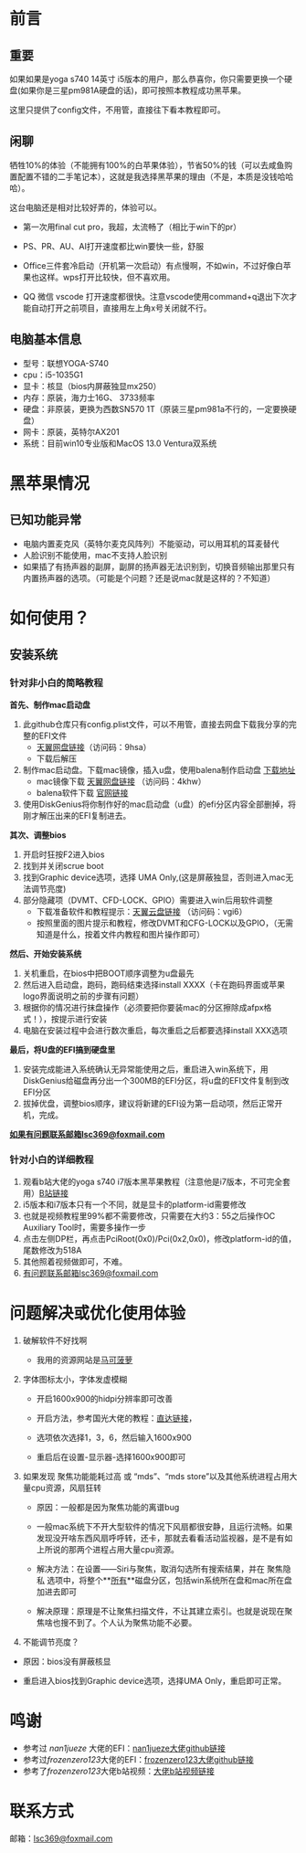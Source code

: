 # 前言

## 重要

如果如果是yoga s740 14英寸 i5版本的用户，那么恭喜你，你只需要更换一个硬盘(如果你是三星pm981A硬盘的话)，即可按照本教程成功黑苹果。

这里只提供了config文件，不用管，直接往下看本教程即可。

## 闲聊

牺牲10%的体验（不能拥有100%的白苹果体验），节省50%的钱（可以去咸鱼购置配置不错的二手笔记本），这就是我选择黑苹果的理由（不是，本质是没钱哈哈哈）。

这台电脑还是相对比较好弄的，体验可以。

* 第一次用final cut pro，我超，太流畅了（相比于win下的pr）
* PS、PR、AU、AI打开速度都比win要快一些，舒服

* Office三件套冷启动（开机第一次启动）有点慢啊，不如win，不过好像白苹果也这样。wps打开比较快，但不喜欢用。
* QQ 微信 vscode 打开速度都很快。注意vscode使用command+q退出下次才能自动打开之前项目，直接用左上角x号关闭就不行。

## 电脑基本信息

* 型号：联想YOGA-S740
* cpu：i5-1035G1
* 显卡：核显（bios内屏蔽独显mx250）
* 内存：原装，海力士16G、 3733频率
* 硬盘：非原装，更换为西数SN570 1T（原装三星pm981a不行的，一定要换硬盘）
* 网卡：原装，英特尔AX201
* 系统：目前win10专业版和MacOS 13.0 Ventura双系统

# 黑苹果情况

## 已知功能异常

* 电脑内置麦克风（英特尔麦克风阵列）不能驱动，可以用耳机的耳麦替代
* 人脸识别不能使用，mac不支持人脸识别
* 如果插了有扬声器的副屏，副屏的扬声器无法识别到，切换音频输出那里只有内置扬声器的选项。（可能是个问题？还是说mac就是这样的？不知道）

# 如何使用？

## 安装系统

### 针对非小白的简略教程

**首先、制作mac启动盘**

1. 此github仓库只有config.plist文件，可以不用管，直接去网盘下载我分享的完整的EFI文件
   * [天翼网盘链接](https://cloud.189.cn/t/z2qMJfyMvaMf)（访问码：9hsa）
   * 下载后解压
2. 制作mac启动盘。下载mac镜像，插入u盘，使用balena制作启动盘 [下载地址](https://www.balena.io/etcher/)
   * mac镜像下载 [天翼网盘链接](https://cloud.189.cn/t/nQz2EfMzI77b) （访问码：4khw）
   * balena软件下载 [官网链接](https://www.balena.io/etcher/)
3. 使用DiskGenius将你制作好的mac启动盘（u盘）的efi分区内容全部删掉，将刚才解压出来的EFI复制进去。

**其次、调整bios**

1. 开启时狂按F2进入bios
2. 找到并关闭scrue boot
3. 找到Graphic device选项，选择 UMA Only,(这是屏蔽独显，否则进入mac无法调节亮度)
3. 部分隐藏项（DVMT、CFD-LOCK、GPIO）需要进入win后用软件调整
   * 下载准备软件和教程提示：[天翼云盘链接](https://cloud.189.cn/t/326fQrUZZV3m) （访问码：vgi6）
   * 按照里面的图片提示和教程，修改DVMT和CFG-LOCK以及GPIO，（无需知道是什么，按着文件内教程和图片操作即可）

**然后、开始安装系统**

1. 关机重启，在bios中把BOOT顺序调整为u盘最先
2. 然后进入启动盘，跑码，跑码结束选择install XXXX（卡在跑码界面或苹果logo界面说明之前的步骤有问题）
3. 根据你的情况进行抹盘操作（必须要把你要装mac的分区擦除成afpx格式！），按提示进行安装
4. 电脑在安装过程中会进行数次重启，每次重启之后都要选择install XXX选项

**最后，将U盘的EFI搞到硬盘里**

1. 安装完成能进入系统确认无异常能使用之后，重启进入win系统下，用DiskGenius给磁盘再分出一个300MB的EFI分区，将u盘的EFI文件复制到改EFI分区
2. 拔掉优盘，调整bios顺序，建议将新建的EFI设为第一启动项，然后正常开机，完成。

**如果有问题联系邮箱lsc369@foxmail.com**

### 针对小白的详细教程

1. 观看b站大佬的yoga s740 i7版本黑苹果教程（注意他是i7版本，不可完全套用）[B站链接](https://www.bilibili.com/video/BV1RL4y1W7iw/?share_source=copy_web&vd_source=e12669299d41a343bc4b7a143cb161f2)
2. i5版本和i7版本只有一个不同，就是显卡的platform-id需要修改
3. 也就是视频教程里99%都不需要修改，只需要在大约3：55之后操作OC Auxiliary Tool时，需要多操作一步
4. 点击左侧DP栏，再点击PciRoot(0x0)/Pci(0x2,0x0)，修改platform-id的值，尾数修改为518A
5. 其他照着视频做即可，不难。
6. 有问题联系邮箱lsc369@foxmail.com

# 问题解决或优化使用体验

1. 破解软件不好找啊

   * 我用的资源网站是[马可菠萝](https://www.macbl.com/)

2. 字体图标太小，字体发虚模糊

   * 开启1600x900的hidpi分辨率即可改善

   * 开启方法，参考国光大佬的教程：[直达链接](https://apple.sqlsec.com/6-%E5%AE%9E%E7%94%A8%E5%A7%BF%E5%8A%BF/6-5/)，

   * 选项依次选择1，3，6，然后输入1600x900

   * 重启后在设置-显示器-选择1600x900即可

3. 如果发现 聚焦功能能耗过高 或 “mds”、“mds store”以及其他系统进程占用大量cpu资源，风扇狂转

   * 原因：一般都是因为聚焦功能的离谱bug

   * 一般mac系统下不开大型软件的情况下风扇都很安静，且运行流畅。如果发现没开啥东西风扇呼呼转，还卡，那就去看看活动监视器，是不是有如上所说的那两个进程占用大量cpu资源。

   * 解决方法：在设置——Siri与聚焦，取消勾选所有搜索结果，并在 聚焦隐私 选项中，将整个**<u>所有</u>**磁盘分区，包括win系统所在盘和mac所在盘加进去即可

   * 解决原理：原理是不让聚焦扫描文件，不让其建立索引。也就是说现在聚焦啥也搜不到了。个人认为聚焦功能不必要。
   
4. 不能调节亮度？

  * 原因：bios没有屏蔽核显
  
  * 重启进入bios找到Graphic device选项，选择UMA Only，重启即可正常。

# 鸣谢

* 参考过 *nan1jueze* 大佬的EFI：[nan1jueze大佬github链接](https://github.com/nan1jueze/YOGA_S740-14IIL_i5-1035G1_OpenCore)
* 参考过*frozenzero123*大佬的EFI：[frozenzero123大佬github链接](https://github.com/frozenzero123/YOGA-S740)
* 参考了*frozenzero123*大佬b站视频：[大佬b站视频链接](https://www.bilibili.com/video/BV1RL4y1W7iw/?share_source=copy_web&vd_source=e12669299d41a343bc4b7a143cb161f2)

# 联系方式

邮箱：lsc369@foxmail.com

